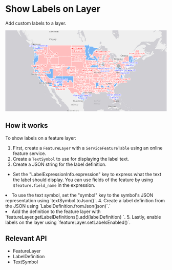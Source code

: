 # Show Labels on Layer

Add custom labels to a layer.

<img src="ShowLabelsOnLayer.png"/>

## How it works

To show labels on a feature layer:


 1. First, create a `FeatureLayer` with a `ServiceFeatureTable` using an online feature 
 service.
 2. Create a `TextSymbol` to use for displaying the label text.
 3. Create a JSON string for the label definition.
  
  * Set the "LabelExpressionInfo.expression" key to express what the text the label should display. You can 
  use fields of the feature by using `$feature.field_name` in the expression.
  <li>To use the text symbol, set the "symbol" key to the symbol's JSON representation using `textSymbol.toJson()`.
 4. Create a label definition from the JSON using `LabelDefinition.fromJson(json)`.`
 <li>Add the definition to the feature layer with `featureLayer.getLabelDefinitions().add(labelDefinition)
 `.
 5. Lastly, enable labels on the layer using `featureLayer.setLabelsEnabled()`.


## Relevant API


 * FeatureLayer
 * LabelDefinition
 * TextSymbol

